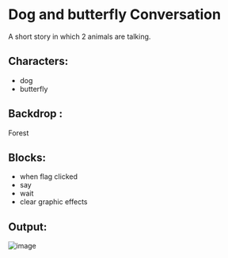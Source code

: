 # Dog and butterfly Conversation
A short story in which 2 animals are talking.

## Characters:
- dog
- butterfly

## Backdrop : 
Forest

## Blocks:
- when flag clicked 
- say
- wait
- clear graphic effects

## Output:
![image](https://github.com/user-attachments/assets/2e18f58c-2d6c-4b02-a164-2ef57802388f)



